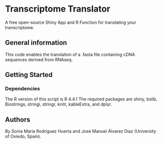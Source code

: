 # Transcriptome Translator

A free open-source Shiny App and R Function for translating your transcriptome. 

## General information

This code enables the translation of a .fasta file containing cDNA sequences derived from RNAseq.

## Getting Started

### Dependencies

The R version of this script is R 4.4.1 
The required packages are shiny, bslib, Biostrings, stringi, stringr, knitr, kableExtra, and dplyr.

## Authors
By Sonia María Rodríguez Huerta and José Manuel Álvarez Díaz (University of Oviedo, Spain).


